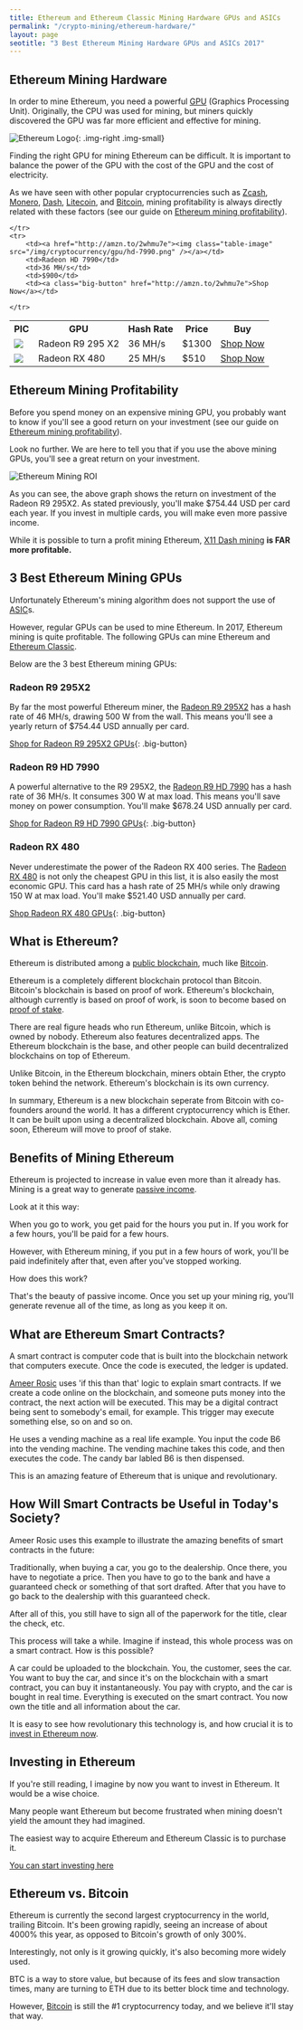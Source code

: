 ```yaml
---
title: Ethereum and Ethereum Classic Mining Hardware GPUs and ASICs 
permalink: "/crypto-mining/ethereum-hardware/"
layout: page
seotitle: "3 Best Ethereum Mining Hardware GPUs and ASICs 2017" 
---
```


## Ethereum Mining Hardware 

In order to mine Ethereum, you need a powerful [GPU](https://en.wikipedia.org/wiki/Graphics_processing_unit) (Graphics Processing Unit). Originally, the CPU was used for mining, but miners quickly discovered the GPU was far more efficient and effective for mining. 

![Ethereum Logo](/img/cryptocurrency/ethereum-logo.png){: .img-right .img-small}

Finding the right GPU for mining Ethereum can be difficult. It is important to balance the power of the GPU with the cost of the GPU and the cost of electricity. 

As we have seen with other popular cryptocurrencies such as [Zcash](/crypto-mining/zcash-hardware/), [Monero](/crypto-mining/monero-hardware/), [Dash](/crypto-mining/dash-hardware/), [Litecoin](/crypto-mining/litecoin-hardware/), and [Bitcoin](/crypto-mining/bitcoin-hardware), mining profitability is always directly related with these factors (see our guide on [Ethereum mining profitability](/crypto-mining/ethereum-mining-profitability/)). 

<table class="basic-table" align="center">
	<tr>
		<th>PIC</th>
		<th>GPU</th>
		<th>Hash Rate</th>
		<th>Price</th>
		<th>Buy</th>
	</tr>
	<tr>
		<td><a href="http://amzn.to/2iGNUyh"><img class="table-image" src="/img/cryptocurrency/gpu/r9-295-x2.png" /></a></td>
		<td>Radeon R9 295 X2</td>
		<td>36 MH/s</td>
		<td>$1300</td>
		<td><a class="big-button" href="http://amzn.to/2iGNUyh">Shop Now</a></td>
	</tr>
	<tr>
		<td><a href="http://amzn.to/2wRMfMC"><img class="table-image" src="/img/cryptocurrency/gpu/rx-480-8gb.png" /></a></td>
		<td>Radeon RX 480</td>
		<td>25 MH/s</td>
		<td>$510</td>
		<td><a class="big-button" href="http://amzn.to/2wRMfMC">Shop Now</a></td>
		
	</tr>
	<tr>
		<td><a href="http://amzn.to/2whmu7e"><img class="table-image" src="/img/cryptocurrency/gpu/hd-7990.png" /></a></td>
		<td>Radeon HD 7990</td>
		<td>36 MH/s</td>
		<td>$900</td>
		<td><a class="big-button" href="http://amzn.to/2whmu7e">Shop Now</a></td>
		
	</tr>
	
</table> 

## Ethereum Mining Profitability 

Before you spend money on an expensive mining GPU, you probably want to know if you'll see a good return on your investment (see our guide on [Ethereum mining profitability](/crypto-mining/ethereum-mining-profitability/)).

Look no further. We are here to tell you that if you use the above mining GPUs, you'll see a great return on your investment. 

![Ethereum Mining ROI](/img/cryptocurrency/ethereum-profit.png "Ethereum Mining ROI")

As you can see, the above graph shows the return on investment of the Radeon R9 295X2. As stated previously, you'll make $754.44 USD per card each year. If you invest in multiple cards, you will make even more passive income.

While it is possible to turn a profit mining Ethereum, [X11 Dash mining](/crypto-mining/dash-hardware/) **is FAR more profitable.**

## 3 Best Ethereum Mining GPUs

Unfortunately Ethereum's mining algorithm does not support the use of [ASIC](http://www.sigenics.com/blog/what-is-an-asic)s. 

However, regular GPUs can be used to mine Ethereum. In 2017, Ethereum mining is quite profitable. The following GPUs can mine Ethereum and [Ethereum Classic](https://blockgeeks.com/guides/what-is-ethereum-classic/).

Below are the 3 best Ethereum mining GPUs:

### Radeon R9 295X2

By far the most powerful Ethereum miner, the [Radeon R9 295X2](http://amzn.to/2iGNUyh) has a hash rate of 46 MH/s, drawing 500 W from the wall. This means you'll see a yearly return of $754.44 USD annually per card.

[Shop for Radeon R9 295X2 GPUs](http://amzn.to/2iGNUyh){: .big-button}

### Radeon R9 HD 7990 

A powerful alternative to the R9 295X2, the [Radeon R9 HD 7990](http://amzn.to/2whmu7e) has a hash rate of 36 MH/s. It consumes 300 W at max load. This means you'll save money on power consumption. You'll make $678.24 USD annually per card. 

[Shop for Radeon R9 HD 7990 GPUs](http://amzn.to/2whmu7e){: .big-button}

### Radeon RX 480 

Never underestimate the power of the Radeon RX 400 series. The [Radeon RX 480](http://amzn.to/2wRMfMC) is not only the cheapest GPU in this list, it is also easily the most economic GPU. This card has a hash rate of 25 MH/s while only drawing 150 W at max load. You'll make $521.40 USD annually per card.

[Shop Radeon RX 480 GPUs](http://amzn.to/2wRMfMC){: .big-button}

## What is Ethereum? 

Ethereum is distributed among a [public blockchain](https://distributed.com/news/what-is-the-blockchain/), much like [Bitcoin](/crypto-mining/bitcoin-hardware/). 

Ethereum is a completely different blockchain protocol than Bitcoin. Bitcoin's blockchain is based on proof of work. Ethereum's blockchain, although currently is based on proof of work, is soon to become based on [proof of stake](http://www.investopedia.com/news/ethereum-adopt-proofofstake/).

There are real figure heads who run Ethereum, unlike Bitcoin, which is owned by nobody. Ethereum also features decentralized apps. The Ethereum blockchain is the base, and other people can build decentralized blockchains on top of Ethereum. 

Unlike Bitcoin, in the Ethereum blockchain, miners obtain Ether, the crypto token behind the network.  Ethereum's blockchain is its own currency. 

In summary, Ethereum is a new blockchain seperate from Bitcoin with co-founders around the world. It has a different cryptocurrency which is Ether. It can be built upon using a decentralized blockchain. Above all, coming soon, Ethereum will move to proof of stake. 

## Benefits of Mining Ethereum

Ethereum is projected to increase in value even more than it already has. Mining is a great way to generate [passive income](http://www.investopedia.com/terms/p/passiveincome.asp). 

Look at it this way: 

When you go to work, you get paid for the hours you put in. If you work for a few hours, you'll be paid for a few hours. 

However, with Ethereum mining, if you put in a few hours of work, you'll be paid indefinitely after that, even after you've stopped working. 

How does this work? 

That's the beauty of passive income. Once you set up your mining rig, you'll generate revenue all of the time, as long as you keep it on. 

## What are Ethereum Smart Contracts? 

A smart contract is computer code that is built into the blockchain network that computers execute. Once the code is executed, the ledger is updated. 

[Ameer Rosic](https://www.youtube.com/channel/UCaPSoa3hoxgouMd8YdlUwXQ) uses 'if this than that' logic to explain smart contracts. If we create a code online on the blockchain, and someone puts money into the contract, the next action will be executed. This may be a digital contract being sent to somebody's email, for example. This trigger may execute something else, so on and so on.  

He uses a vending machine as a real life example. You input the code B6 into the vending machine. The vending machine takes this code, and then executes the code. The candy bar labled B6 is then dispensed. 

This is an amazing feature of Ethereum that is unique and revolutionary. 

## How Will Smart Contracts be Useful in Today's Society? 

Ameer Rosic uses this example to illustrate the amazing benefits of smart contracts in the future: 

Traditionally, when buying a car, you go to the dealership. Once there, you have to negotiate a price. Then you have to go to the bank and have a guaranteed check or something of that sort drafted. After that you have to go back to the dealership with this guaranteed check. 

After all of this, you still have to sign all of the paperwork for the title, clear the check, etc. 

This process will take a while. Imagine if instead, this whole process was on a smart contract. How is this possible?  

A car could be uploaded to the blockchain. You, the customer, sees the car. You want to buy the car, and since it's on the blockchain with a smart contract, you can buy it instantaneously. You pay with crypto, and the car is bought in real time. Everything is executed on the smart contract. You now own the title and all information about the car. 

It is easy to see how revolutionary this technology is, and how crucial it is to [invest in Ethereum now](https://www.youtube.com/channel/UCaPSoa3hoxgouMd8YdlUwXQ).

## Investing in Ethereum 

If you're still reading, I imagine by now you want to invest in Ethereum. It would be a wise choice. 

Many people want Ethereum but become frustrated when mining doesn't yield the amount they had imagined. 

The easiest way to acquire Ethereum and Ethereum Classic is to purchase it. 

[You can start investing here](https://www.youtube.com/channel/UCaPSoa3hoxgouMd8YdlUwXQ)

## Ethereum vs. Bitcoin 

Ethereum is currently the second largest cryptocurrency in the world, trailing Bitcoin. It's been growing rapidly, seeing an increase of about 4000% this year, as opposed to Bitcoin's growth of only 300%. 

Interestingly, not only is it growing quickly, it's also becoming more widely used. 

BTC is a way to store value, but because of its fees and slow transaction times, many are turning to ETH due to its better block time and technology. 

However, [Bitcoin](/crypto-mining/bitcoin-hardware/) is still the #1 cryptocurrency today, and we believe it'll stay that way. 
